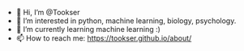 - 👋 Hi, I’m @Tookser
- 👀 I’m interested in python, machine learning, biology, psychology.
- 🌱 I’m currently learning machine learning :)
- 📫 How to reach me: https://tookser.github.io/about/

<!---
Tookser/Tookser is a ✨ special ✨ repository because its `README.md` (this file) appears on your GitHub profile.
You can click the Preview link to take a look at your changes.
--->
